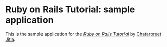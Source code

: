# Ruby on Rails Tutorial: sample application

This is the sample application for the
 [*Ruby on Rails Tutorial*](http://railstutorial.org/)
by [Chatarpreet Jitla](https://github.com/cjitla).
